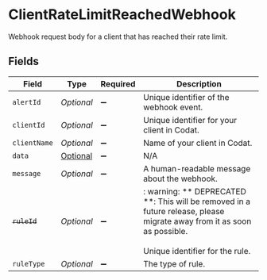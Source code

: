 # ClientRateLimitReachedWebhook

Webhook request body for a client that has reached their rate limit.


## Fields

| Field                                                                                                                                                    | Type                                                                                                                                                     | Required                                                                                                                                                 | Description                                                                                                                                              |
| -------------------------------------------------------------------------------------------------------------------------------------------------------- | -------------------------------------------------------------------------------------------------------------------------------------------------------- | -------------------------------------------------------------------------------------------------------------------------------------------------------- | -------------------------------------------------------------------------------------------------------------------------------------------------------- |
| `alertId`                                                                                                                                                | *Optional<String>*                                                                                                                                       | :heavy_minus_sign:                                                                                                                                       | Unique identifier of the webhook event.                                                                                                                  |
| `clientId`                                                                                                                                               | *Optional<String>*                                                                                                                                       | :heavy_minus_sign:                                                                                                                                       | Unique identifier for your client in Codat.                                                                                                              |
| `clientName`                                                                                                                                             | *Optional<String>*                                                                                                                                       | :heavy_minus_sign:                                                                                                                                       | Name of your client in Codat.                                                                                                                            |
| `data`                                                                                                                                                   | [Optional<ClientRateLimitReachedWebhookData>](../../models/shared/ClientRateLimitReachedWebhookData.md)                                                  | :heavy_minus_sign:                                                                                                                                       | N/A                                                                                                                                                      |
| `message`                                                                                                                                                | *Optional<String>*                                                                                                                                       | :heavy_minus_sign:                                                                                                                                       | A human-readable message about the webhook.                                                                                                              |
| ~~`ruleId`~~                                                                                                                                             | *Optional<String>*                                                                                                                                       | :heavy_minus_sign:                                                                                                                                       | : warning: ** DEPRECATED **: This will be removed in a future release, please migrate away from it as soon as possible.<br/><br/>Unique identifier for the rule. |
| `ruleType`                                                                                                                                               | *Optional<String>*                                                                                                                                       | :heavy_minus_sign:                                                                                                                                       | The type of rule.                                                                                                                                        |